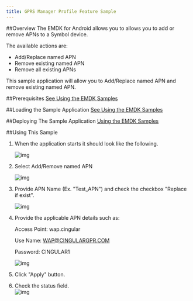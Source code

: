 ```yaml
---
title: GPRS Manager Profile Feature Sample
---
```


##Overview
The EMDK for Android allows you to allows you to add or remove APNs to a Symbol device. 

The available actions are:
  
* Add/Replace named APN  
* Remove existing named APN  
* Remove all existing APNs  

This sample application will allow you to Add/Replace named APN and remove existing named APN.

##Prerequisites
[See Using the EMDK Samples](/emdk-for-android/3-1/guide/sample/emdksamples)

##Loading the Sample Application
[See Using the EMDK Samples](/emdk-for-android/3-1/guide/sample/emdksamples)

##Deploying The Sample Application
[Using the EMDK Samples](/emdk-for-android/3-1/guide/sample/emdksamples)

##Using This Sample
1. When the application starts it should look like the following.
  
	![img](images/samples/gprs_1.png)
  
2. Select Add/Remove named APN
  
	![img](images/samples/gprs_2.png)  	

3. Provide APN Name (Ex. "Test_APN") and check the checkbox "Replace if exist".

	![img](images/samples/gprs_3.png)

4. Provide the applicable APN details such as:

	Access Point: wap.cingular

	Use Name: WAP@CINGULARGPR.COM

	Password: CINGULAR1

	![img](images/samples/gprs_4.png)
  
5. Click "Apply" button.

6. Check the status field.   
	![img](images/samples/gprs_5.png)  
	
